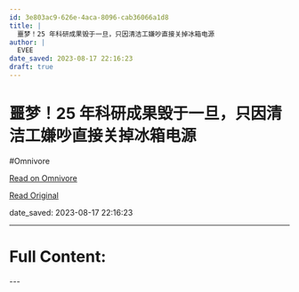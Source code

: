 ```yaml
---
id: 3e803ac9-626e-4aca-8096-cab36066a1d8
title: |
  噩梦！25 年科研成果毁于一旦，只因清洁工嫌吵直接关掉冰箱电源
author: |
  EVEE
date_saved: 2023-08-17 22:16:23
draft: true
---
```


# 噩梦！25 年科研成果毁于一旦，只因清洁工嫌吵直接关掉冰箱电源
#Omnivore

[Read on Omnivore](https://omnivore.app/me/-18a066df24d)

[Read Original](https://mp.weixin.qq.com/s/KJdXYVlCfWEgqCzP_S5B_w)

date_saved: 2023-08-17 22:16:23


--- 

# Full Content: 

<!-->

---

